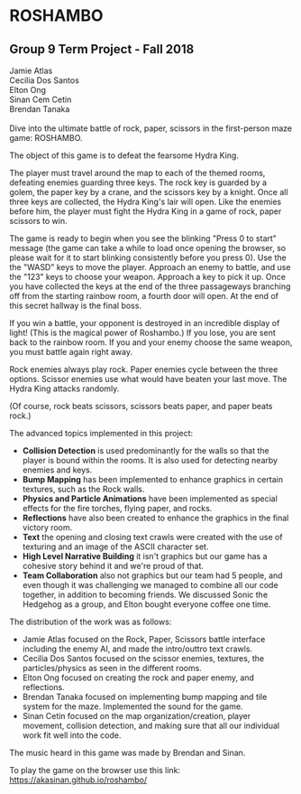 # ROSHAMBO
## Group 9 Term Project - Fall 2018
Jamie Atlas<br />
Cecilia Dos Santos<br />
Elton Ong<br />
Sinan Cem Cetin<br />
Brendan Tanaka<br />
<br />
Dive into the ultimate battle of rock, paper, scissors in the first-person maze game: ROSHAMBO.<br />

The object of this game is to defeat the fearsome Hydra King.<br />

The player must travel around the map to each of the themed rooms, defeating enemies guarding three keys. The rock key is guarded by a golem, the paper key by a crane, and the scissors key by a knight. Once all three keys are collected, the Hydra King's lair will open. Like the enemies before him, the player must fight the Hydra King in a game of rock, paper scissors to win. <br />

The game is ready to begin when you see the blinking "Press 0 to start" message (the game can take a while to load once opening the browser, so please wait for it to start blinking consistently before you press 0). Use the the "WASD" keys to move the player. Approach an enemy to battle, and use the "123" keys to choose your weapon. Approach a key to pick it up. Once you have collected the keys at the end of the three passageways branching off from the starting rainbow room, a fourth door will open. At the end of this secret hallway is the final boss. <br />

If you win a battle, your opponent is destroyed in an incredible display of light! (This is the magical power of Roshambo.) If you lose, you are sent back to the rainbow room. If you and your enemy choose the same weapon, you must battle again right away. <br />

Rock enemies always play rock. Paper enemies cycle between the three options. Scissor enemies use what would have beaten your last move. The Hydra King attacks randomly. <br />

(Of course, rock beats scissors, scissors beats paper, and paper beats rock.) <br />

The advanced topics implemented in this project:<br />
- **Collision Detection** is used predominantly for the walls so that the player is bound within the rooms. It is also used for detecting nearby enemies and keys.<br />
- **Bump Mapping** has been implemented to enhance graphics in certain textures, such as the Rock walls.<br />
- **Physics and Particle Animations** have been implemented as special effects for the fire torches, flying paper, and rocks.<br />
- **Reflections** have also been created to enhance the graphics in the final victory room.<br />
- **Text** the opening and closing text crawls were created with the use of texturing and an image of the ASCII character set.<br/>
- **High Level Narrative Building** it isn't graphics but our game has a cohesive story behind it and we're proud of that.
- **Team Collaboration** also not graphics but our team had 5 people, and even though it was challenging we managed to combine all our code together, in addition to becoming friends. We discussed Sonic the Hedgehog as a group, and Elton bought everyone coffee one time. 

The distribution of the work was as follows:
- Jamie Atlas focused on the Rock, Paper, Scissors battle interface including the enemy AI, and made the intro/outtro text crawls.
- Cecilia Dos Santos focused on the scissor enemies, textures, the particles/physics as seen in the different rooms.
- Elton Ong focused on creating the rock and paper enemy, and reflections.
- Brendan Tanaka focused on implementing bump mapping and tile system for the maze. Implemented the sound for the game.
- Sinan Cetin focused on the map organization/creation, player movement, collision detection, and making sure that all our individual work fit well into the code.<br />

The music heard in this game was made by Brendan and Sinan.

To play the game on the browser use this link: https://akasinan.github.io/roshambo/
